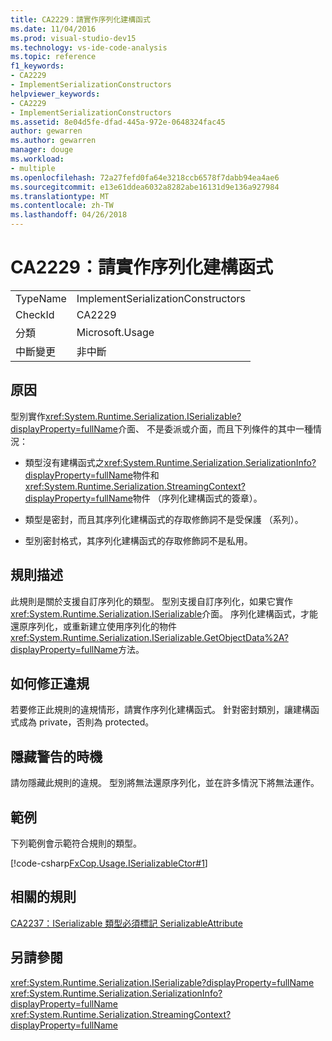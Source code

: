 ```yaml
---
title: CA2229：請實作序列化建構函式
ms.date: 11/04/2016
ms.prod: visual-studio-dev15
ms.technology: vs-ide-code-analysis
ms.topic: reference
f1_keywords:
- CA2229
- ImplementSerializationConstructors
helpviewer_keywords:
- CA2229
- ImplementSerializationConstructors
ms.assetid: 8e04d5fe-dfad-445a-972e-0648324fac45
author: gewarren
ms.author: gewarren
manager: douge
ms.workload:
- multiple
ms.openlocfilehash: 72a27fefd0fa64e3218ccb6578f7dabb94ea4ae6
ms.sourcegitcommit: e13e61ddea6032a8282abe16131d9e136a927984
ms.translationtype: MT
ms.contentlocale: zh-TW
ms.lasthandoff: 04/26/2018
---
```

# <a name="ca2229-implement-serialization-constructors"></a>CA2229：請實作序列化建構函式
|||
|-|-|
|TypeName|ImplementSerializationConstructors|
|CheckId|CA2229|
|分類|Microsoft.Usage|
|中斷變更|非中斷|

## <a name="cause"></a>原因
 型別實作<xref:System.Runtime.Serialization.ISerializable?displayProperty=fullName>介面、 不是委派或介面，而且下列條件的其中一種情況：

-   類型沒有建構函式之<xref:System.Runtime.Serialization.SerializationInfo?displayProperty=fullName>物件和<xref:System.Runtime.Serialization.StreamingContext?displayProperty=fullName>物件 （序列化建構函式的簽章）。

-   類型是密封，而且其序列化建構函式的存取修飾詞不是受保護 （系列）。

-   型別密封格式，其序列化建構函式的存取修飾詞不是私用。

## <a name="rule-description"></a>規則描述
 此規則是關於支援自訂序列化的類型。 型別支援自訂序列化，如果它實作<xref:System.Runtime.Serialization.ISerializable>介面。 序列化建構函式，才能還原序列化，或重新建立使用序列化的物件<xref:System.Runtime.Serialization.ISerializable.GetObjectData%2A?displayProperty=fullName>方法。

## <a name="how-to-fix-violations"></a>如何修正違規
 若要修正此規則的違規情形，請實作序列化建構函式。 針對密封類別，讓建構函式成為 private，否則為 protected。

## <a name="when-to-suppress-warnings"></a>隱藏警告的時機
 請勿隱藏此規則的違規。 型別將無法還原序列化，並在許多情況下將無法運作。

## <a name="example"></a>範例
 下列範例會示範符合規則的類型。

 [!code-csharp[FxCop.Usage.ISerializableCtor#1](../code-quality/codesnippet/CSharp/ca2229-implement-serialization-constructors_1.cs)]

## <a name="related-rules"></a>相關的規則
 [CA2237：ISerializable 類型必須標記 SerializableAttribute](../code-quality/ca2237-mark-iserializable-types-with-serializableattribute.md)

## <a name="see-also"></a>另請參閱
 <xref:System.Runtime.Serialization.ISerializable?displayProperty=fullName> <xref:System.Runtime.Serialization.SerializationInfo?displayProperty=fullName> <xref:System.Runtime.Serialization.StreamingContext?displayProperty=fullName>